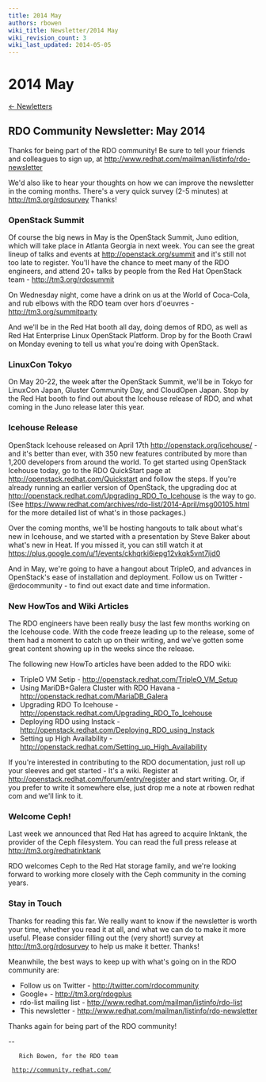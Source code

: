 ```yaml
---
title: 2014 May
authors: rbowen
wiki_title: Newsletter/2014 May
wiki_revision_count: 3
wiki_last_updated: 2014-05-05
---
```


# 2014 May

[ ← Newletters](Newsletter)

## RDO Community Newsletter: May 2014

Thanks for being part of the RDO community! Be sure to tell your friends and colleagues to sign up, at <http://www.redhat.com/mailman/listinfo/rdo-newsletter>

We'd also like to hear your thoughts on how we can improve the newsletter in the coming months. There's a very quick survey (2-5 minutes) at <http://tm3.org/rdosurvey> Thanks!

### OpenStack Summit

Of course the big news in May is the OpenStack Summit, Juno edition, which will take place in Atlanta Georgia in next week. You can see the great lineup of talks and events at <http://openstack.org/summit> and it's still not too late to register. You'll have the chance to meet many of the RDO engineers, and attend 20+ talks by people from the Red Hat OpenStack team - <http://tm3.org/rdosummit>

On Wednesday night, come have a drink on us at the World of Coca-Cola, and rub elbows with the RDO team over hors d'oeuvres - <http://tm3.org/summitparty>

And we'll be in the Red Hat booth all day, doing demos of RDO, as well as Red Hat Enterprise Linux OpenStack Platform. Drop by for the Booth Crawl on Monday evening to tell us what you're doing with OpenStack.

### LinuxCon Tokyo

On May 20-22, the week after the OpenStack Summit, we'll be in Tokyo for LinuxCon Japan, Gluster Community Day, and CloudOpen Japan. Stop by the Red Hat booth to find out about the Icehouse release of RDO, and what coming in the Juno release later this year.

### Icehouse Release

OpenStack Icehouse released on April 17th <http://openstack.org/icehouse/> - and it's better than ever, with 350 new features contributed by more than 1,200 developers from around the world. To get started using OpenStack Icehouse today, go to the RDO QuickStart page at <http://openstack.redhat.com/Quickstart> and follow the steps. If you're already running an earlier version of OpenStack, the upgrading doc at <http://openstack.redhat.com/Upgrading_RDO_To_Icehouse> is the way to go. (See <https://www.redhat.com/archives/rdo-list/2014-April/msg00105.html> for the more detailed list of what's in those packages.)

Over the coming months, we'll be hosting hangouts to talk about what's new in Icehouse, and we started with a presentation by Steve Baker about what's new in Heat. If you missed it, you can still watch it at <https://plus.google.com/u/1/events/ckhqrki6iepg12vkqk5vnt7ijd0>

And in May, we're going to have a hangout about TripleO, and advances in OpenStack's ease of installation and deployment. Follow us on Twitter - @rdocommunity - to find out exact date and time information.

### New HowTos and Wiki Articles

The RDO engineers have been really busy the last few months working on the Icehouse code. With the code freeze leading up to the release, some of them had a moment to catch up on their writing, and we've gotten some great content showing up in the weeks since the release.

The following new HowTo articles have been added to the RDO wiki:

*   TripleO VM Setip - <http://openstack.redhat.com/TripleO_VM_Setup>
*   Using MariDB+Galera Cluster with RDO Havana - <http://openstack.redhat.com/MariaDB_Galera>
*   Upgrading RDO To Icehouse - <http://openstack.redhat.com/Upgrading_RDO_To_Icehouse>
*   Deploying RDO using Instack - <http://openstack.redhat.com/Deploying_RDO_using_Instack>
*   Setting up High Availability - <http://openstack.redhat.com/Setting_up_High_Availability>

If you're interested in contributing to the RDO documentation, just roll up your sleeves and get started - It's a wiki. Register at <http://openstack.redhat.com/forum/entry/register> and start writing. Or, if you prefer to write it somewhere else, just drop me a note at rbowen redhat com and we'll link to it.

### Welcome Ceph!

Last week we announced that Red Hat has agreed to acquire Inktank, the provider of the Ceph filesystem. You can read the full press release at <http://tm3.org/redhatinktank>

RDO welcomes Ceph to the Red Hat storage family, and we're looking forward to working more closely with the Ceph community in the coming years.

### Stay in Touch

Thanks for reading this far. We really want to know if the newsletter is worth your time, whether you read it at all, and what we can do to make it more useful. Please consider filling out the (very short!) survey at <http://tm3.org/rdosurvey> to help us make it better. Thanks!

Meanwhile, the best ways to keep up with what's going on in the RDO community are:

*   Follow us on Twitter - <http://twitter.com/rdocommunity>
*   Google+ - <http://tm3.org/rdogplus>
*   rdo-list mailing list - <http://www.redhat.com/mailman/listinfo/rdo-list>
*   This newsletter - <http://www.redhat.com/mailman/listinfo/rdo-newsletter>

Thanks again for being part of the RDO community!

--

       Rich Bowen, for the RDO team
` `[`http://community.redhat.com/`](http://community.redhat.com/)
